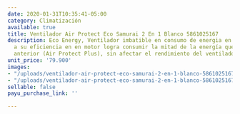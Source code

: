 ```yaml
---
date: 2020-01-31T10:35:41-05:00
category: Climatización
available: true
title: Ventilador Air Protect Eco Samurai 2 En 1 Blanco 5861025167
description: Eco Energy, Ventilador imbatible en consumo de energia en colombia. Gracias
  a su eficiencia en en motor logra consumir la mitad de la energía que su versión
  anterior (Air Protect Plus), sin afectar el rendimiento del ventilador,
unit_price: '79.900'
images:
- "/uploads/ventilador-air-protect-eco-samurai-2-en-1-blanco-5861025167-D_NQ_NP_796644-MCO32609191484_102019-F.jpg"
- "/uploads/ventilador-air-protect-eco-samurai-2-en-1-blanco-5861025167-D_NQ_NP_966326-MCO32609191486_102019-F.jpg"
sellable: false
payu_purchase_link: ''

---
```

